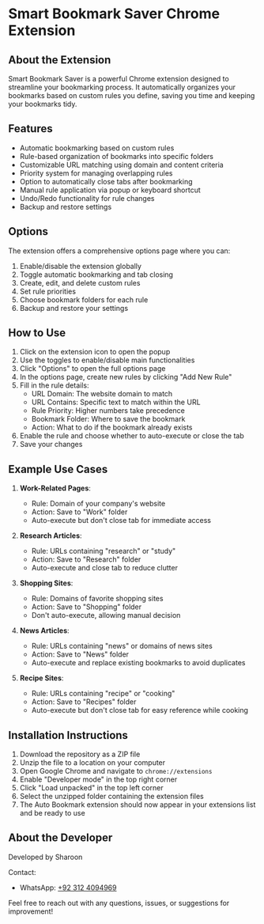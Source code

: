 # Smart Bookmark Saver Chrome Extension

## About the Extension

Smart Bookmark Saver is a powerful Chrome extension designed to streamline your bookmarking process. It automatically organizes your bookmarks based on custom rules you define, saving you time and keeping your bookmarks tidy.

## Features

- Automatic bookmarking based on custom rules
- Rule-based organization of bookmarks into specific folders
- Customizable URL matching using domain and content criteria
- Priority system for managing overlapping rules
- Option to automatically close tabs after bookmarking
- Manual rule application via popup or keyboard shortcut
- Undo/Redo functionality for rule changes
- Backup and restore settings

## Options

The extension offers a comprehensive options page where you can:

1. Enable/disable the extension globally
2. Toggle automatic bookmarking and tab closing
3. Create, edit, and delete custom rules
4. Set rule priorities
5. Choose bookmark folders for each rule
6. Backup and restore your settings

## How to Use

1. Click on the extension icon to open the popup
2. Use the toggles to enable/disable main functionalities
3. Click "Options" to open the full options page
4. In the options page, create new rules by clicking "Add New Rule"
5. Fill in the rule details:
   - URL Domain: The website domain to match
   - URL Contains: Specific text to match within the URL
   - Rule Priority: Higher numbers take precedence
   - Bookmark Folder: Where to save the bookmark
   - Action: What to do if the bookmark already exists
6. Enable the rule and choose whether to auto-execute or close the tab
7. Save your changes

## Example Use Cases

1. **Work-Related Pages**: 
   - Rule: Domain of your company's website
   - Action: Save to "Work" folder
   - Auto-execute but don't close tab for immediate access

2. **Research Articles**: 
   - Rule: URLs containing "research" or "study"
   - Action: Save to "Research" folder
   - Auto-execute and close tab to reduce clutter

3. **Shopping Sites**: 
   - Rule: Domains of favorite shopping sites
   - Action: Save to "Shopping" folder
   - Don't auto-execute, allowing manual decision

4. **News Articles**: 
   - Rule: URLs containing "news" or domains of news sites
   - Action: Save to "News" folder
   - Auto-execute and replace existing bookmarks to avoid duplicates

5. **Recipe Sites**: 
   - Rule: URLs containing "recipe" or "cooking"
   - Action: Save to "Recipes" folder
   - Auto-execute but don't close tab for easy reference while cooking

## Installation Instructions

1. Download the repository as a ZIP file
2. Unzip the file to a location on your computer
3. Open Google Chrome and navigate to `chrome://extensions`
4. Enable "Developer mode" in the top right corner
5. Click "Load unpacked" in the top left corner
6. Select the unzipped folder containing the extension files
7. The Auto Bookmark extension should now appear in your extensions list and be ready to use

## About the Developer

Developed by Sharoon

Contact: 
- WhatsApp: [+92 312 4094969](https://wa.me/923124094969)

Feel free to reach out with any questions, issues, or suggestions for improvement!

